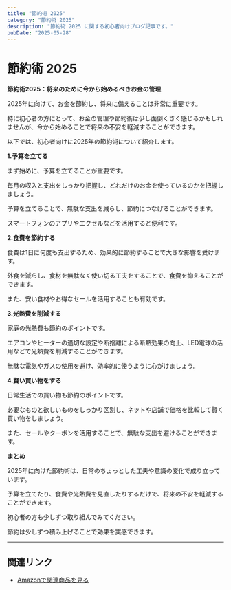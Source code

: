 ```yaml
---
title: "節約術 2025"
category: "節約術 2025"
description: "節約術 2025 に関する初心者向けブログ記事です。"
pubDate: "2025-05-28"
---
```


# 節約術 2025

**節約術2025：将来のために今から始めるべきお金の管理**

2025年に向けて、お金を節約し、将来に備えることは非常に重要です。

特に初心者の方にとって、お金の管理や節約術は少し面倒くさく感じるかもしれませんが、今から始めることで将来の不安を軽減することができます。

以下では、初心者向けに2025年の節約術について紹介します。



**1.予算を立てる**

まず始めに、予算を立てることが重要です。

毎月の収入と支出をしっかり把握し、どれだけのお金を使っているのかを把握しましょう。

予算を立てることで、無駄な支出を減らし、節約につなげることができます。

スマートフォンのアプリやエクセルなどを活用すると便利です。



**2.食費を節約する**

食費は1日に何度も支出するため、効果的に節約することで大きな影響を受けます。

外食を減らし、食材を無駄なく使い切る工夫をすることで、食費を抑えることができます。

また、安い食材やお得なセールを活用することも有効です。



**3.光熱費を削減する**

家庭の光熱費も節約のポイントです。

エアコンやヒーターの適切な設定や断捨離による断熱効果の向上、LED電球の活用などで光熱費を削減することができます。

無駄な電気やガスの使用を避け、効率的に使うように心がけましょう。



**4.賢い買い物をする**

日常生活での買い物も節約のポイントです。

必要なものと欲しいものをしっかり区別し、ネットや店舗で価格を比較して賢く買い物をしましょう。

また、セールやクーポンを活用することで、無駄な支出を避けることができます。



**まとめ**

2025年に向けた節約術は、日常のちょっとした工夫や意識の変化で成り立っています。

予算を立てたり、食費や光熱費を見直したりするだけで、将来の不安を軽減することができます。

初心者の方も少しずつ取り組んでみてください。

節約は少しずつ積み上げることで効果を実感できます。



---

## 関連リンク

- [Amazonで関連商品を見る](https://www.amazon.co.jp/s?k=%E7%AF%80%E7%B4%84%E8%A1%93+2025&tag=autowritehubai-22)
